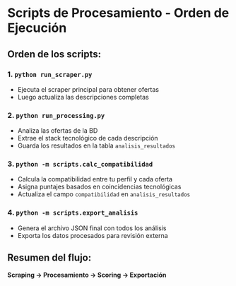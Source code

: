 # Scripts de Procesamiento - Orden de Ejecución

## Orden de los scripts:

### 1. `python run_scraper.py`
- Ejecuta el scraper principal para obtener ofertas
- Luego actualiza las descripciones completas

### 2. `python run_processing.py`
- Analiza las ofertas de la BD
- Extrae el stack tecnológico de cada descripción
- Guarda los resultados en la tabla `analisis_resultados`

### 3. `python -m scripts.calc_compatibilidad`
- Calcula la compatibilidad entre tu perfil y cada oferta
- Asigna puntajes basados en coincidencias tecnológicas
- Actualiza el campo `compatibilidad` en `analisis_resultados`

### 4. `python -m scripts.export_analisis`
- Genera el archivo JSON final con todos los análisis
- Exporta los datos procesados para revisión externa

## Resumen del flujo:
**Scraping → Procesamiento → Scoring → Exportación**